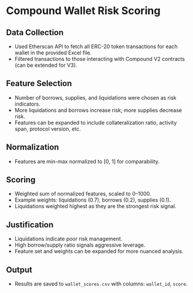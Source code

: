 # Compound Wallet Risk Scoring

## Data Collection
- Used Etherscan API to fetch all ERC-20 token transactions for each wallet in the provided Excel file.
- Filtered transactions to those interacting with Compound V2 contracts (can be extended for V3).

## Feature Selection
- Number of borrows, supplies, and liquidations were chosen as risk indicators.
- More liquidations and borrows increase risk; more supplies decrease risk.
- Features can be expanded to include collateralization ratio, activity span, protocol version, etc.

## Normalization
- Features are min-max normalized to [0, 1] for comparability.

## Scoring
- Weighted sum of normalized features, scaled to 0–1000.
- Example weights: liquidations (0.7), borrows (0.2), supplies (0.1).
- Liquidations weighted highest as they are the strongest risk signal.

## Justification
- Liquidations indicate poor risk management.
- High borrow/supply ratio signals aggressive leverage.
- Feature set and weights can be expanded for more nuanced analysis.

## Output
- Results are saved to `wallet_scores.csv` with columns: `wallet_id`, `score`. 